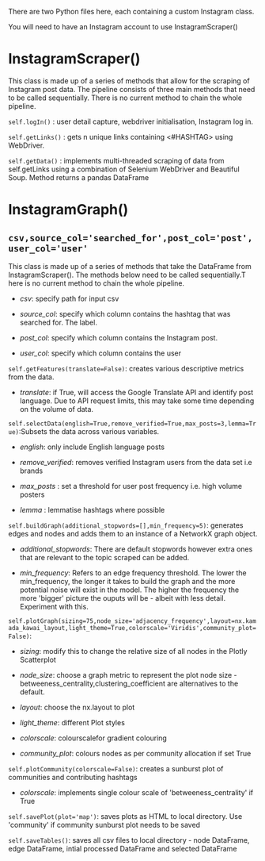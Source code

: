 There are two Python files here, each containing a custom Instagram class.

You will need to have an Instagram account to use InstagramScraper()

# InstagramScraper()

This class is made up of a series of methods that allow for the scraping of Instagram post data. The pipeline consists of three main methods that need to be called sequentially.  There is no current method to chain the whole pipeline.

`self.logIn()` : user detail capture, webdriver initialisation, Instagram log in.

`self.getLinks()` : gets n unique links containing <#HASHTAG> using WebDriver.

`self.getData()` : implements multi-threaded scraping of data from self.getLinks using a combination of Selenium WebDriver and Beautiful Soup. Method returns a pandas DataFrame

# InstagramGraph()
`csv,source_col='searched_for',post_col='post',user_col='user'`
---  
This class is made up of a series of methods that take the DataFrame from InstagramScraper(). The methods below need to be called sequentially.T here is no current method to chain the whole pipeline.

- *csv*: specify path for input csv

- *source_col*: specify which column contains the hashtag that was searched for. The label.

- *post_col*: specify which column contains the Instagram post.

- *user_col*: specify which column contains the user


`self.getFeatures(translate=False)`: creates various descriptive metrics from the data.

- *translate*: if True, will access the Google Translate API and identify post language. Due to API request limits, this may take some time depending on the volume of data.


`self.selectData(english=True,remove_verified=True,max_posts=3,lemma=True)`:Subsets the data across various variables.

- *english*: only include English language posts

- *remove_verified*: removes verified Instagram users from the data set i.e brands

- *max_posts* : set a threshold for user post frequency i.e. high volume posters

- *lemma* : lemmatise hashtags where possible


`self.buildGraph(additional_stopwords=[],min_frequency=5)`: generates edges and nodes and adds them to an instance of a NetworkX graph object.

- *additional_stopwords*: There are default stopwords however extra ones that are relevant to the topic scraped can be added.

- *min_frequency*: Refers to an edge frequency threshold. The lower the min_frequency, the longer it takes to build the graph and the more potential noise will exist in the model. The higher the frequency the more 'bigger' picture the ouputs will be - albeit with less detail. Experiment with this.


`self.plotGraph(sizing=75,node_size='adjacency_frequency',layout=nx.kamada_kawai_layout,light_theme=True,colorscale='Viridis',community_plot=False)`:

- *sizing*: modify this to change the relative size of all nodes in the Plotly Scatterplot

- *node_size*: choose a graph metric to represent the plot node size - betweeness_centrality,clustering_coefficient are alternatives to the default.

- *layout*: choose the nx.layout to plot

- *light_theme*: different Plot styles

- *colorscale*: colourscalefor gradient colouring

- *community_plot*: colours nodes as per community allocation if set True


`self.plotCommunity(colorscale=False)`: creates a sunburst plot of communities and contributing hashtags

- *colorscale*: implements single colour scale of 'betweeness_centrality' if True


`self.savePlot(plot='map')`: saves plots as HTML to local directory. Use 'community' if community sunburst plot needs to be saved

`self.saveTables()`: saves all csv files to local directory - node DataFrame, edge DataFrame, intial processed DataFrame and selected DataFrame
